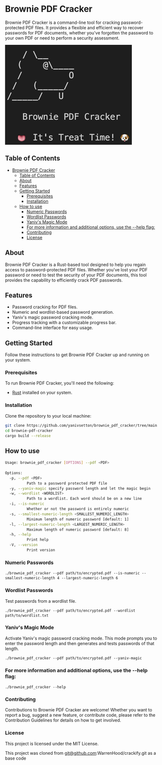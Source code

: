 # Brownie PDF Cracker

Brownie PDF Cracker is a command-line tool for cracking password-protected PDF files. It provides a flexible and efficient way to recover passwords for PDF documents, whether you've forgotten the password to your own PDF or need to perform a security assessment.

![Brownie PDF Cracker](banner.png)

## Table of Contents

- [Brownie PDF Cracker](#brownie-pdf-cracker)
  - [Table of Contents](#table-of-contents)
  - [About](#about)
  - [Features](#features)
  - [Getting Started](#getting-started)
    - [Prerequisites](#prerequisites)
    - [Installation](#installation)
  - [How to use](#how-to-use)
    - [Numeric Passwords](#numeric-passwords)
    - [Wordlist Passwords](#wordlist-passwords)
    - [Yaniv's Magic Mode](#yanivs-magic-mode)
    - [For more information and additional options, use the --help flag:](#for-more-information-and-additional-options-use-the---help-flag)
    - [Contributing](#contributing)
    - [License](#license)

## About

Brownie PDF Cracker is a Rust-based tool designed to help you regain access to password-protected PDF files. Whether you've lost your PDF password or need to test the security of your PDF documents, this tool provides the capability to efficiently crack PDF passwords.

## Features

- Password cracking for PDF files.
- Numeric and wordlist-based password generation.
- Yaniv's magic password cracking mode.
- Progress tracking with a customizable progress bar.
- Command-line interface for easy usage.

## Getting Started

Follow these instructions to get Brownie PDF Cracker up and running on your system.

### Prerequisites

To run Brownie PDF Cracker, you'll need the following:

- [Rust](https://www.rust-lang.org/tools/install) installed on your system.

### Installation
Clone the repository to your local machine:

```bash
git clone https://github.com/yanivsetton/brownie_pdf_cracker/tree/main
cd brownie-pdf-cracker
cargo build --release
```
## How to use
```bash
Usage: brownie_pdf_cracker [OPTIONS] --pdf <PDF>

Options:
  -p, --pdf <PDF>
          Path to a password protected PDF file
  -y, --yaniv-magic specify password length and let the magic begin
  -w, --wordlist <WORDLIST>
          Path to a wordlist. Each word should be on a new line
  -i, --is-numeric
          Whether or not the password is entirely numeric
  -s, --smallest-numeric-length <SMALLEST_NUMERIC_LENGTH>
          Minimum length of numeric password [default: 1]
  -l, --largest-numeric-length <LARGEST_NUMERIC_LENGTH>
          Maximum length of numeric password [default: 8]
  -h, --help
          Print help
  -V, --version
          Print version
```

### Numeric Passwords
```
./brownie_pdf_cracker --pdf path/to/encrypted.pdf --is-numeric --smallest-numeric-length 4 --largest-numeric-length 6
```

### Wordlist Passwords
Test passwords from a wordlist file.
```
./brownie_pdf_cracker --pdf path/to/encrypted.pdf --wordlist path/to/wordlist.txt
```

### Yaniv's Magic Mode
Activate Yaniv's magic password cracking mode. This mode prompts you to enter the password length and then generates and tests passwords of that length.
```
./brownie_pdf_cracker --pdf path/to/encrypted.pdf --yaniv-magic
```

### For more information and additional options, use the --help flag:
```
./brownie_pdf_cracker --help
```

### Contributing
Contributions to Brownie PDF Cracker are welcome! Whether you want to report a bug, suggest a new feature, or contribute code, please refer to the Contribution Guidelines for details on how to get involved.

### License
This project is licensed under the MIT License.





This project was cloned from git@github.com:WarrenHood/crackify.git
as a base code

